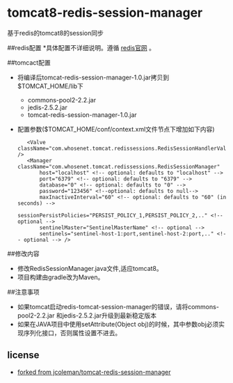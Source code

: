 tomcat8-redis-session-manager
============================

基于redis的tomcat8的session同步

##redis配置
*具体配置不详细说明。遵循 [redis官网](http://redis.io/download) 。

##tomcact配置
* 将编译后tomcat-redis-session-manager-1.0.jar拷贝到$TOMCAT_HOME/lib下
    - commons-pool2-2.2.jar
    - jedis-2.5.2.jar
    - tomcat-redis-session-manager-1.0.jar


* 配置参数($TOMCAT_HOME/conf/context.xml文件<Context>节点下增加如下内容)

         <Valve className="com.whosenet.tomcat.redissessions.RedisSessionHandlerValve" />
         <Manager className="com.whosenet.tomcat.redissessions.RedisSessionManager"
             host="localhost" <!-- optional: defaults to "localhost" -->
             port="6379" <!-- optional: defaults to "6379" -->
             database="0" <!-- optional: defaults to "0" -->
             password="123456" <!--optional: defaults to null-->
             maxInactiveInterval="60" <!-- optional: defaults to "60" (in seconds) -->
             sessionPersistPolicies="PERSIST_POLICY_1,PERSIST_POLICY_2,.." <!-- optional -->
             sentinelMaster="SentinelMasterName" <!-- optional -->
             sentinels="sentinel-host-1:port,sentinel-host-2:port,.." <!-- optional --> />

##修改内容
* 修改RedisSessionManager.java文件,适应tomcat8。
* 项目构建由gradle改为Maven。

##注意事项
 - 如果tomcat启动redis-tomcat-session-manager的错误，请将commons-pool2-2.2.jar 和jedis-2.5.2.jar升级到最新稳定版本
 - 如果在JAVA项目中使用setAttribute(Object obj)的时候，其中参数obj必须实现序列化接口，否则属性设置不进去。

## license
* [forked from jcoleman/tomcat-redis-session-manager](http://github.com/jcoleman/tomcat-redis-session-manager)


